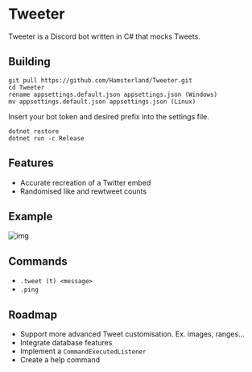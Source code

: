 # Tweeter
Tweeter is a Discord bot written in C# that mocks Tweets.

## Building
```
git pull https://github.com/Hamsterland/Tweeter.git
cd Tweeter
rename appsettings.default.json appsettings.json (Windows)
mv appsettings.default.json appsettings.json (Linux)
```
Insert your bot token and desired prefix into the settings file.
```
dotnet restore
dotnet run -c Release
```
## Features
* Accurate recreation of a Twitter embed
* Randomised like and rewtweet counts

## Example
![img](https://i.imgur.com/I8PdUHG.png)

## Commands
* `.tweet (t) <message>` 
* `.ping` 

## Roadmap
* Support more advanced Tweet customisation. Ex. images, ranges... 
* Integrate database features
* Implement a `CommandExecutedListener`
* Create a help command
